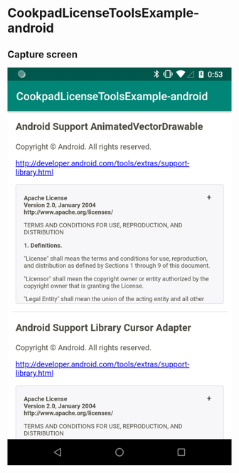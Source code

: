 # CookpadLicenseToolsExample-android

## Capture screen
![MainActivity](_images/screen_20190423005336.png)

